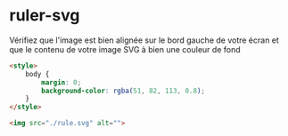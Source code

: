 # ruler-svg
Vérifiez que l'image est bien alignée sur le bord gauche de votre écran et que le contenu de votre image SVG à bien une couleur de fond
```html
<style>
    body {
        margin: 0;
        background-color: rgba(51, 82, 113, 0.8);
    }
</style>
```

```html
<img src="./rule.svg" alt="">
```